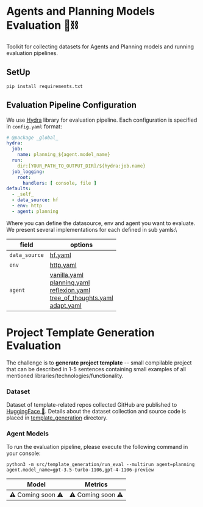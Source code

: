 # Agents and Planning Models Evaluation 🤖⛓

Toolkit for collecting datasets for Agents and Planning models and running evaluation pipelines.

## SetUp

```shell 
pip install requirements.txt
```

## Evaluation Pipeline Configuration

We use [Hydra](https://hydra.cc/docs/intro/) library for evaluation pipeline.
Each configuration is specified in `config.yaml` format:

```yaml
# @package _global_
hydra:
  job:
    name: planning_${agent.model_name}
  run:
    dir:[YOUR_PATH_TO_OUTPUT_DIR]/${hydra:job.name}
  job_logging:
    root:
      handlers: [ console, file ]
defaults:
  - _self_
  - data_source: hf
  - env: http
  - agent: planning
```

Where you can define the datasource, env and agent you want to evaluate.
We present several implementations for each defined in sub yamls:\

| field         | options                                                                                                                                                                                                                                                                                                                                                          |
|---------------|------------------------------------------------------------------------------------------------------------------------------------------------------------------------------------------------------------------------------------------------------------------------------------------------------------------------------------------------------------------|
| `data_source` | [hf.yaml](configs/template_generation/data_source/hf.yaml)                                                                                                                                                                                                                                                                                                       |
| `env`         | [http.yaml](configs/template_generation/env/http.yaml)                                                                                                                                                                                                                                                                                                           |
| `agent`       | [vanilla.yaml](configs/template_generation/agent/vanilla.yaml)<br> [planning.yaml](configs/template_generation/agent/planning.yaml) <br> [reflexion.yaml](configs/template_generation/agent/reflexion.yaml)<br> [tree_of_thoughts.yaml](configs/template_generation/agent/tree_of_thoughts.yaml) <br> [adapt.yaml](configs/template_generation/agent/adapt.yaml) |

# Project Template Generation Evaluation

The challenge is to **generate project template** -- small compilable project that can be described in 1-5 sentences
containing small examples of all mentioned libraries/technologies/functionality.

### Dataset

Dataset of template-related repos collected GitHub are published
to [HuggingFace 🤗](https://huggingface.co/datasets/JetBrains-Research/template-generation). Details about the dataset
collection and source code is placed in [template_generation](src/template_generation) directory.

### Agent Models

To run the evaluation pipeline, please execute the following command in your console:
```commandline
python3 -m src/template_generation/run_eval --multirun agent=planning agent.model_name=gpt-3.5-turbo-1106,gpt-4-1106-preview
```

| Model             | Metrics            |
|-------------------|--------------------|
| ⚠️ Coming soon ⚠️ | ⚠️ Coming soon  ⚠️ |



